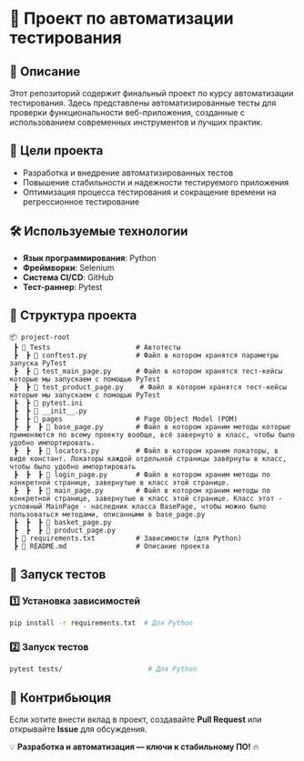 # 🚀 Проект по автоматизации тестирования

## 📌 Описание
Этот репозиторий содержит финальный проект по курсу автоматизации тестирования. Здесь представлены автоматизированные тесты для проверки функциональности веб-приложения, созданные с использованием современных инструментов и лучших практик.

## 🎯 Цели проекта
- Разработка и внедрение автоматизированных тестов
- Повышение стабильности и надежности тестируемого приложения
- Оптимизация процесса тестирования и сокращение времени на регрессионное тестирование

## 🛠 Используемые технологии
- **Язык программирования**: Python
- **Фреймворки**: Selenium
- **Система CI/CD**: GitHub
- **Тест-раннер**: Pytest

## 📂 Структура проекта
```
📦 project-root
 ┣ 📂 Tests                     # Автотесты
 ┣  ┣ 📜 conftest.py            # Файл в котором хранятся параметры запуска PyTest
 ┣  ┣ 📜 test_main_page.py      # Файл в котором хранятся тест-кейсы которые мы запускаем с помощью PyTest
 ┣  ┣ 📜 test_product_page.py	# Файл в котором хранятся тест-кейсы которые мы запускаем с помощью PyTest
 ┣  ┣ 📜 pytest.ini
 ┣  ┣ 📜 __init__.py
 ┣  ┣ 📂 pages                  # Page Object Model (POM)
 ┣  ┣  ┣ 📜 base_page.py        # Файл в котором храним методы которые применяются по всему проекту вообще, всё завернуто в класс, чтобы было удобно импортировать.
 ┣  ┣  ┣ 📜 locators.py         # Файл в котором храним локаторы, в виде констант. Локаторы каждой отдельной страницы завёрнуты в класс, чтобы было удобно импортировать
 ┣  ┣  ┣ 📜 login_page.py       # Файл в котором храним методы по конкретной странице, завернутые в класс этой странице.
 ┣  ┣  ┣ 📜 main_page.py        # Файл в котором храним методы по конкретной странице, завернутые в класс этой странице. Класс этот - условный MainPage - наследник класса BasePage, чтобы можно было пользоваться методами, описанными в base_page.py
 ┣  ┣  ┣ 📜 basket_page.py
 ┣  ┣  ┣ 📜 product_page.py
 ┣ 📜 requirements.txt          # Зависимости (для Python)
 ┣ 📜 README.md                 # Описание проекта
```

## 🚀 Запуск тестов
### 1️⃣ Установка зависимостей
```sh
pip install -r requirements.txt  # Для Python
```

### 2️⃣ Запуск тестов
```sh
pytest tests/                     # Для Python
```

## 🤝 Контрибьюция
Если хотите внести вклад в проект, создавайте **Pull Request** или открывайте **Issue** для обсуждения.

💡 **Разработка и автоматизация — ключи к стабильному ПО!** 🔥
